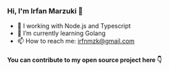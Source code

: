 ### Hi, I'm Irfan Marzuki  👋

- 💖 I working with Node.js and Typescript 
- 🌱 I’m currently learning Golang 
- 📫 How to reach me: irfnmzk@gmail.com

#### You can contribute to my open source project here 👇
<!--
**Arukio/arukio** is a ✨ _special_ ✨ repository because its `README.md` (this file) appears on your GitHub profile.

Here are some ideas to get you started:

- 🔭 I’m currently working on ...
- 🌱 I’m currently learning ...
- 👯 I’m looking to collaborate on ...
- 🤔 I’m looking for help with ...
- 💬 Ask me about ...
- 📫 How to reach me: ...
- 😄 Pronouns: ...
- ⚡ Fun fact: ...
-->
